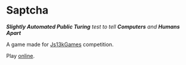 # Saptcha
***Slightly Automated Public Turing** test to tell **Computers** and **Humans Apart***

A game made for [Js13kGames](https://js13kgames.com/) competition.

Play [online](https://konradlinkowski.github.io/Saptcha/).
